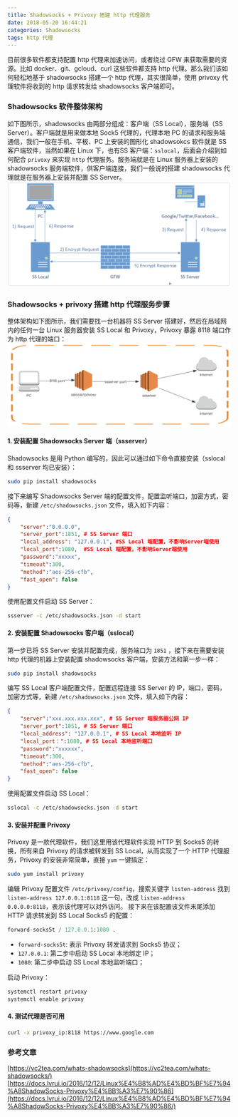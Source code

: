 ```yaml
---
title: Shadowsocks + Privoxy 搭建 http 代理服务
date: 2018-05-20 16:44:21
categories: Shadowsocks
tags: http 代理
---
```


目前很多软件都支持配置 http 代理来加速访问，或者绕过 GFW 来获取需要的资源。比如 docker、git、gcloud、curl 这些软件都支持 http 代理。那么我们该如何轻松地基于 shadowsocks 搭建一个 http 代理，其实很简单，使用 privoxy 代理软件将收到的 http 请求转发给 shadowsocks 客户端即可。

### Shadowsocks 软件整体架构

如下图所示，shadowsocks 由两部分组成：客户端（SS Local），服务端（SS Server）。客户端就是用来做本地 Sock5 代理的，代理本地 PC 的请求和服务端通信，我们一般在手机、平板、PC 上安装的图形化 shadowsokcs 软件就是 SS 客户端软件，当然如果在 Linux 下，也有SS 客户端：`sslocal`，后面会介绍到如何配合 `privoxy` 来实现 `http` 代理服务。服务端就是在 Linux 服务器上安装的 shadowsocks 服务端软件，供客户端连接，我们一般说的搭建 shadowsocks 代理就是在服务器上安装并配置 SS Server。
![Alt text](/images/ss-privoxy-http1.png)

### Shadowsocks + privoxy 搭建 http 代理服务步骤
整体架构如下图所示，我们需要找一台机器将 SS Server 搭建好，然后在局域网内的任何一台 Linux 服务器安装 SS Local 和 Privoxy，Privoxy 暴露 8118 端口作为 http 代理的端口：
![Alt text](/images/ss-privoxy-http2.png)

#### 1. 安装配置 Shadowsocks Server 端（ssserver）
Shadowsocks 是用 Python 编写的，因此可以通过如下命令直接安装（sslocal 和 ssserver 均已安装）：
```bash
sudo pip install shadowsocks
```
接下来编写 Shadowsocks Server 端的配置文件，配置监听端口，加密方式，密码等，新建 `/etc/shadowsocks.json` 文件，填入如下内容：
```json
{
    "server":"0.0.0.0", 
    "server_port":1851, # SS Server 端口
    "local_address": "127.0.0.1", #SS Local 端配置，不影响Server端使用
    "local_port":1080,  #SS Local 端配置，不影响Server端使用
    "password":"xxxxx",
    "timeout":300,
    "method":"aes-256-cfb",
    "fast_open": false
}
```
使用配置文件启动 SS Server：
```bash
ssserver -c /etc/shadowsocks.json -d start
```

#### 2. 安装配置 Shadowsocks 客户端（sslocal）
第一步已将 SS Server 安装并配置完成，服务端口为 `1851` ，接下来在需要安装 http 代理的机器上安装配置 shadowsocks 客户端，安装方法和第一步一样：
```bash
sudo pip install shadowsocks
```
编写 SS Local 客户端配置文件，配置远程连接 SS Server 的 IP，端口，密码，加密方式等，新建 `/etc/shadowsocks.json` 文件，填入如下内容：
```json
{
    "server":"xxx.xxx.xxx.xxx", # SS Server 端服务器公网 IP
    "server_port":1851, # SS Server 端口
    "local_address": "127.0.0.1", # SS Local 本地监听 IP
    "local_port：":1080, # SS Local 本地监听端口
    "password":"xxxxxx",
    "timeout":300,
    "method":"aes-256-cfb",
    "fast_open": false
}
```
使用配置文件启动 SS Local：
```bash
sslocal -c /etc/shadowsocks.json -d start
```
#### 3. 安装并配置 Privoxy
Privoxy 是一款代理软件，我们这里用该代理软件实现 HTTP 到 Socks5 的转换，所有来自 Privoxy 的请求被转发到 SS Local，从而实现了一个 HTTP 代理服务，Privoxy 的安装非常简单，直接 `yum` 一键搞定：
```bash
sudo yum install privoxy
```
编辑 Privoxy 配置文件 `/etc/privoxy/config`，搜索关键字 `listen-address` 找到 `listen-address 127.0.0.1:8118` 这一句，改成 `listen-address  0.0.0.0:8118`，表示该代理可以对外访问。
接下来在该配置该文件末尾添加 HTTP 请求转发到 SS Local Socks5 的配置：
```python
forward-socks5t / 127.0.0.1:1080 .
```
- `forward-socks5t`: 表示 Privoxy 转发请求到 Socks5 协议；
- `127.0.0.1`: 第二步中启动 SS Local 本地绑定 IP；
- `1080`: 第二步中启动 SS Local 本地监听端口；

启动 Privoxy：
```bash
systemctl restart privoxy
systemctl enable privoxy
```
#### 4. 测试代理是否可用
```bash
curl -x privoxy_ip:8118 https://www.google.com
```

### 参考文章
[https://vc2tea.com/whats-shadowsocks](https://vc2tea.com/whats-shadowsocks/)
[https://docs.lvrui.io/2016/12/12/Linux%E4%B8%AD%E4%BD%BF%E7%94%A8ShadowSocks-Privoxy%E4%BB%A3%E7%90%86](https://docs.lvrui.io/2016/12/12/Linux%E4%B8%AD%E4%BD%BF%E7%94%A8ShadowSocks-Privoxy%E4%BB%A3%E7%90%86/)
